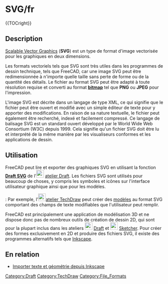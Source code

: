 # SVG/fr
 {{TOCright}}

## Description

[Scalable Vector Graphics](https://fr.wikipedia.org/wiki/Scalable_Vector_Graphics) (**SVG**) est un type de format d\'image vectorisée pour les graphiques en deux dimensions.

Les formats vectoriels tels que SVG sont très utiles dans les programmes de dessin technique, tels que FreeCAD, car une image SVG peut être redimensionnée à n'importe quelle taille sans perte de forme ou de la quantité des détails. Le fichier au format SVG peut être adapté à toute résolution requise et converti au format [**bitmap**](bitmap/fr.md) tel que **PNG** ou **JPEG** pour l'impression.

L\'image SVG est décrite dans un langage de type XML, ce qui signifie que le fichier peut être ouvert et modifié avec un simple éditeur de texte pour y apporter des modifications. En raison de sa nature textuelle, le fichier peut également être recherché, indexé et facilement compressé. Ce langage de balisage SVG est un standard ouvert développé par le World Wide Web Consortium (W3C) depuis 1999. Cela signifie qu\'un fichier SVG doit être lu et interprété de la même manière par les visualiseurs conformes et les applications de dessin.

## Utilisation

FreeCAD peut lire et exporter des graphiques SVG en utilisant la fonction [**Draft SVG**](Draft_SVG/fr.md) de l\'<img alt="" src=images/Workbench_Draft.svg  style="width:24px;"> [atelier Draft](Draft_Workbench/fr.md). Les fichiers SVG sont utilisés pour beaucoup de choses, y compris les symboles et icônes sur l\'interface utilisateur graphique ainsi que pour les modèles.

:   Par exemple, l\'<img alt="" src=images/Workbench_TechDraw.svg  style="width:24px;">[atelier TechDraw](TechDraw_Workbench/fr.md) peut créer des [modèles](TechDraw_Templates/fr.md) au format SVG comportant des champs de texte modifiables que l\'utilisateur peut remplir.

FreeCAD est principalement une application de modélisation 3D et ne dispose donc pas de nombreux outils de création de dessin 2D, qui sont pour la plupart inclus dans les ateliers <img alt="" src=images/Workbench_Draft.svg  style="width:24px;"> [Draft](Draft_Workbench/fr.md) et <img alt="" src=images/Workbench_Sketcher.svg  style="width:24px;"> [Sketcher](Sketcher_Workbench/fr.md). Pour créer des formes exclusivement en 2D et produire des fichiers SVG, il existe des programmes alternatifs tels que [Inkscape](https://fr.wikipedia.org/wiki/Inkscape).

## En relation 

-   [Importer texte et géométrie depuis Inkscape](Import_text_and_geometry_from_Inkscape/fr.md)



[Category:Draft](Category:Draft.md) [Category:TechDraw](Category:TechDraw.md) [Category:File\_Formats](Category:File_Formats.md)
